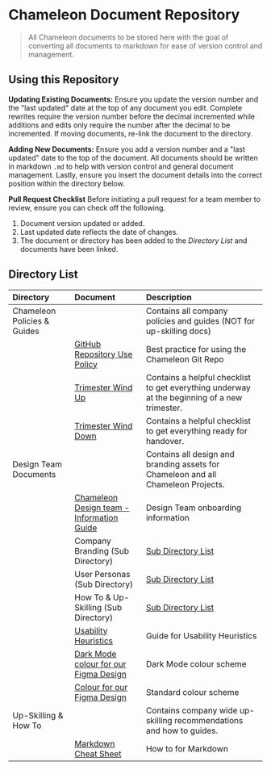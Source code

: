 # Chameleon Document Repository
> All Chameleon documents to be stored here with the goal of converting all documents to markdown for ease of version control and management.

## Using this Repository  
**Updating Existing Documents:** Ensure you update the version number and the "last updated" date at the top of any document you edit. Complete rewrites require the version number before the decimal incremented while additions and edits only require the number after the decimal to be incremented. If moving documents, re-link the document to the directory.

**Adding New Documents:** Ensure you add a version number and a "last updated" date to the top of the document. All documents should be written in markdown `.md` to help with version control and general document management. Lastly, ensure you insert the document details into the correct position within the directory below.

**Pull Request Checklist**
Before initiating a pull request for a team member to review, ensure you can check off the following. 
1. Document version updated or added.
2. Last updated date reflects the date of changes. 
3. The document or directory has been added to the *Directory List* and documents have been linked. 

## Directory List
| Directory | Document | Description|
|:---   |:---   |:---   |
| Chameleon Policies & Guides |           | Contains all company policies and guides (NOT for up-skilling docs)|
|     | <a href="https://github.com/Chameleon-company/Chameleon-Documents/blob/master/Chameleon_Policies_and_Guides/GitHub%20Repository%20Use%20Policy.md" target="_blank">GitHub Repository Use Policy</a>  | Best practice for using the Chameleon Git Repo |
|     | <a href="https://github.com/Chameleon-company/Chameleon-Documents/blob/456172a8b29719b543bfdca0d651b36c5e955015/Chameleon_Policies_and_Guides/Trimester%20Wind%20Up.md" target="_blank">Trimester Wind Up</a>  | Contains a helpful checklist to get everything underway at the beginning of a new trimester. |
|     | <a href="https://github.com/Chameleon-company/Chameleon-Documents/blob/456172a8b29719b543bfdca0d651b36c5e955015/Chameleon_Policies_and_Guides/Trimester%20Wind%20Down.md" target="_blank">Trimester Wind Down</a>  | Contains a helpful checklist to get everything ready for handover. |
| Design Team Documents       |           | Contains all design and branding assets for Chameleon and all Chameleon Projects. | 
|     | <a href="https://github.com/Chameleon-company/Chameleon-Documents/blob/456172a8b29719b543bfdca0d651b36c5e955015/Design-Team-Documents/Chameleon%20Design%20Team%20-%20Information%20Guide.md" target="_blank">Chameleon Design team - Information Guide</a> | Design Team onboarding information |
|     | Company Branding (Sub Directory) | <a href="https://github.com/Chameleon-company/Chameleon-Documents/blob/bbfed96264f00a1cd2bad52fd03ba1cdbf5440d9/Design-Team-Documents/Readme.md" target="_blank">Sub Directory List</a> |
|     | User Personas (Sub Directory) | <a href="https://github.com/Chameleon-company/Chameleon-Documents/blob/bbfed96264f00a1cd2bad52fd03ba1cdbf5440d9/Design-Team-Documents/Readme.md" target="_blank">Sub Directory List</a>  |
|     | How To & Up-Skilling (Sub Directory)| <a href="https://github.com/Chameleon-company/Chameleon-Documents/blob/bbfed96264f00a1cd2bad52fd03ba1cdbf5440d9/Design-Team-Documents/Readme.md" target="_blank">Sub Directory List</a> 
|     | <a href="https://github.com/Chameleon-company/Chameleon-Documents/blob/456172a8b29719b543bfdca0d651b36c5e955015/Design-Team-Documents/Usability%20Heuristics.pdf" target="_blank">Usability Heuristics</a> | Guide for Usability Heuristics |
|     | <a href="https://github.com/Chameleon-company/Chameleon-Documents/blob/456172a8b29719b543bfdca0d651b36c5e955015/Design-Team-Documents/Dark%20mode%20Colour%20for%20our%20Figma%20Design.pdf" target="_blank">Dark Mode colour for our Figma Design</a> | Dark Mode colour scheme |
|     | <a href="https://github.com/Chameleon-company/Chameleon-Documents/blob/456172a8b29719b543bfdca0d651b36c5e955015/Design-Team-Documents/Colour%20for%20our%20Figma%20Design.pdf" target="_blank">Colour for our Figma Design</a> | Standard colour scheme |
| Up-Skilling & How To       |           | Contains company wide up-skilling recommendations and how to guides. | 
|     | <a href="https://github.com/Chameleon-company/Chameleon-Documents/blob/456172a8b29719b543bfdca0d651b36c5e955015/Up-Skilling%20&%20How%20To/markdown-cheat-sheet.md" target="_blank">Markdown Cheat Sheet</a> | How to for Markdown |






